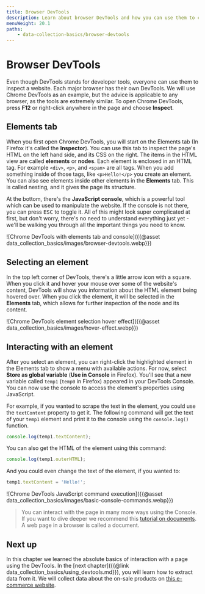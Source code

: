 ```yaml
---
title: Browser DevTools
description: Learn about browser DevTools and how you can use them to collect data from a website.
menuWeight: 20.1
paths:
    - data-collection-basics/browser-devtools
---
```


# [](#devtools) Browser DevTools

Even though DevTools stands for developer tools, everyone can use them to inspect a website. Each major browser has their own DevTools. We will use Chrome DevTools as an example, but the advice is applicable to any browser, as the tools are extremely similar. To open Chrome DevTools, press **F12** or right-click anywhere in the page and choose **Inspect**.

## [](#elements) Elements tab

When you first open Chrome DevTools, you will start on the Elements tab (In Firefox it's called the **Inspector**). You can use this tab to inspect the page's HTML on the left hand side, and its CSS on the right. The items in the HTML view are called **elements** or **nodes**. Each element is enclosed in an HTML tag. For example `<div>`, `<p>`, and `<span>` are all tags. When you add something inside of those tags, like `<p>Hello!</p>` you create an element. You can also see elements inside other elements in the **Elements** tab. This is called nesting, and it gives the page its structure.

At the bottom, there's the **JavaScript console**, which is a powerful tool which can be used to manipulate the website. If the console is not there, you can press <kbd>ESC</kbd> to toggle it. All of this might look super complicated at first, but don't worry, there's no need to understand everything just yet - we'll be walking you through all the important things you need to know.

![Chrome DevTools with elements tab and console]({{@asset data_collection_basics/images/browser-devtools.webp}})

## [](#select) Selecting an element

In the top left corner of DevTools, there's a little arrow icon with a square. When you click it and hover your mouse over some of the website's content, DevTools will show you information about the HTML element being hovered over. When you click the element, it will be selected in the **Elements** tab, which allows for further inspection of the node and its content.

![Chrome DevTools element selection hover effect]({{@asset data_collection_basics/images/hover-effect.webp}})

## [](#interact) Interacting with an element

After you select an element, you can right-click the highlighted element in the Elements tab to show a menu with available actions. For now, select **Store as global variable** (**Use in Console** in Firefox). You'll see that a new variable called `temp1` (`temp0` in Firefox) appeared in your DevTools Console. You can now use the console to access the element's properties using JavaScript.

For example, if you wanted to scrape the text in the element, you could use the `textContent` property to get it. The following command will get the text of your `temp1` element and print it to the console using the `console.log()` function.

```JavaScript
console.log(temp1.textContent);
```

You can also get the HTML of the element using this command:

```JavaScript
console.log(temp1.outerHTML);
```

And you could even change the text of the element, if you wanted to:

```JavaScript
temp1.textContent = 'Hello!';
```

![Chrome DevTools JavaScript command execution]({{@asset data_collection_basics/images/basic-console-commands.webp}})

> You can interact with the page in many more ways using the Console. If you want to dive deeper we recommend this <a href="https://javascript.info/document" target="_blank">tutorial on documents</a>. A web page in a browser is called a document.

## [](#next) Next up

In this chapter we learned the absolute basics of interaction with a page using the DevTools. In the [next chapter]({{@link data_collection_basics/using_devtools.md}}), you will learn how to extract data from it. We will collect data about the on-sale products on <a href="https://commerce-qd83plqbj-mstephen19.vercel.app/" target="_blank">this e-commerce website</a>.
